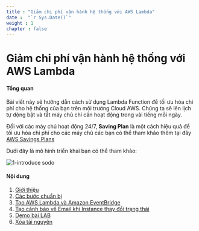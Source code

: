 ```yaml
---
title : "Giảm chi phí vận hành hệ thống với AWS Lambda"
date :  "`r Sys.Date()`" 
weight : 1 
chapter : false
---
```


# Giảm chi phí vận hành hệ thống với AWS Lambda

#### Tổng quan

Bài viết này sẽ hướng dẫn cách sử dụng Lambda Function để tối ưu hóa chi phí cho hệ thống của bạn trên môi trường Cloud AWS. Chúng ta sẽ lên lịch tự động bật và tắt máy chủ chỉ cần hoạt động trong vài tiếng mỗi ngày.

Đối với các máy chủ hoạt động 24/7, **Saving Plan** là một cách hiệu quả để tối ưu hóa chi phí cho các máy chủ các bạn có thể tham khảo thêm tại đây [AWS Savings Plans](https://docs.aws.amazon.com/savingsplans/latest/userguide/what-is-savings-plans.html)

Dưới đây là mô hình triển khai bạn có thể tham khảo:

   ![1-introduce sodo](/aws-fcj-workshop01/images/1-introduce/Workshop01-Introduce.png?width=70pc)

#### Nội dung
1. [Giới thiệu](1-Introduce/)
2. [Các bước chuẩn bị](2-CreateVPC-EC2/)
3. [Tạo AWS Lambda và Amazon EventBridge](3-CreateLambdaStartStop/)
4. [Tạo cảnh báo về Email khi Instance thay đổi trạng thái](4-CreateIAM-SES/)
5. [Demo bài LAB](5-CombineTogether/)
6. [Xóa tài nguyên](6-Delete/)